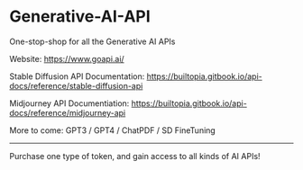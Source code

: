 # Generative-AI-API

One-stop-shop for all the Generative AI APIs

Website: https://www.goapi.ai/

Stable Diffusion API Documentation: https://builtopia.gitbook.io/api-docs/reference/stable-diffusion-api

Midjourney API Documentiation: https://builtopia.gitbook.io/api-docs/reference/midjourney-api

More to come: GPT3 / GPT4 / ChatPDF / SD FineTuning 

----------------------------------------------------

Purchase one type of token, and gain access to all kinds of AI APIs! 


